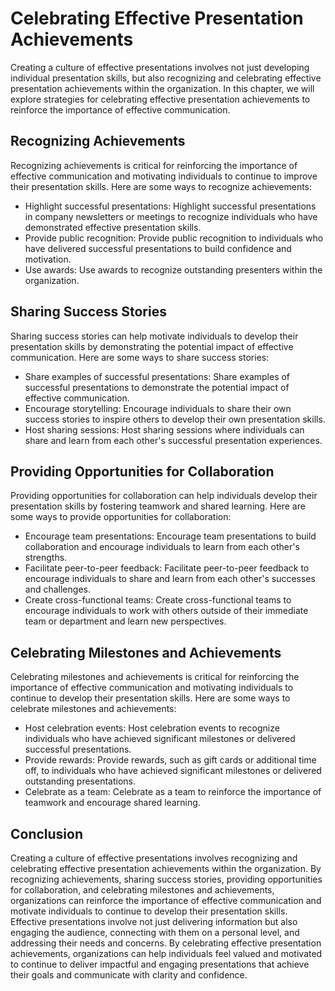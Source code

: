 Celebrating Effective Presentation Achievements
=========================================================================================================

Creating a culture of effective presentations involves not just developing individual presentation skills, but also recognizing and celebrating effective presentation achievements within the organization. In this chapter, we will explore strategies for celebrating effective presentation achievements to reinforce the importance of effective communication.

Recognizing Achievements
------------------------

Recognizing achievements is critical for reinforcing the importance of effective communication and motivating individuals to continue to improve their presentation skills. Here are some ways to recognize achievements:

* Highlight successful presentations: Highlight successful presentations in company newsletters or meetings to recognize individuals who have demonstrated effective presentation skills.
* Provide public recognition: Provide public recognition to individuals who have delivered successful presentations to build confidence and motivation.
* Use awards: Use awards to recognize outstanding presenters within the organization.

Sharing Success Stories
-----------------------

Sharing success stories can help motivate individuals to develop their presentation skills by demonstrating the potential impact of effective communication. Here are some ways to share success stories:

* Share examples of successful presentations: Share examples of successful presentations to demonstrate the potential impact of effective communication.
* Encourage storytelling: Encourage individuals to share their own success stories to inspire others to develop their own presentation skills.
* Host sharing sessions: Host sharing sessions where individuals can share and learn from each other's successful presentation experiences.

Providing Opportunities for Collaboration
-----------------------------------------

Providing opportunities for collaboration can help individuals develop their presentation skills by fostering teamwork and shared learning. Here are some ways to provide opportunities for collaboration:

* Encourage team presentations: Encourage team presentations to build collaboration and encourage individuals to learn from each other's strengths.
* Facilitate peer-to-peer feedback: Facilitate peer-to-peer feedback to encourage individuals to share and learn from each other's successes and challenges.
* Create cross-functional teams: Create cross-functional teams to encourage individuals to work with others outside of their immediate team or department and learn new perspectives.

Celebrating Milestones and Achievements
---------------------------------------

Celebrating milestones and achievements is critical for reinforcing the importance of effective communication and motivating individuals to continue to develop their presentation skills. Here are some ways to celebrate milestones and achievements:

* Host celebration events: Host celebration events to recognize individuals who have achieved significant milestones or delivered successful presentations.
* Provide rewards: Provide rewards, such as gift cards or additional time off, to individuals who have achieved significant milestones or delivered outstanding presentations.
* Celebrate as a team: Celebrate as a team to reinforce the importance of teamwork and encourage shared learning.

Conclusion
----------

Creating a culture of effective presentations involves recognizing and celebrating effective presentation achievements within the organization. By recognizing achievements, sharing success stories, providing opportunities for collaboration, and celebrating milestones and achievements, organizations can reinforce the importance of effective communication and motivate individuals to continue to develop their presentation skills. Effective presentations involve not just delivering information but also engaging the audience, connecting with them on a personal level, and addressing their needs and concerns. By celebrating effective presentation achievements, organizations can help individuals feel valued and motivated to continue to deliver impactful and engaging presentations that achieve their goals and communicate with clarity and confidence.
